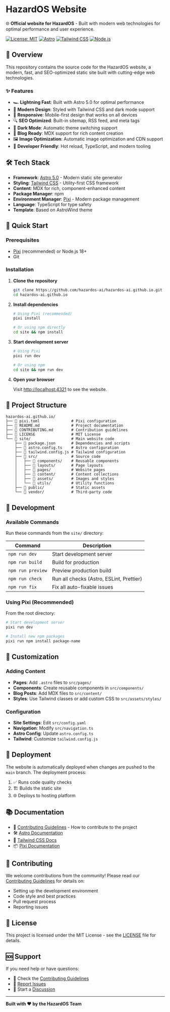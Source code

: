 # HazardOS Website

🌐 **Official website for HazardOS** - Built with modern web technologies for optimal performance and user experience.

[![License: MIT](https://img.shields.io/badge/License-MIT-yellow.svg)](https://opensource.org/licenses/MIT)
[![Astro](https://img.shields.io/badge/Astro-5.0-orange.svg)](https://astro.build/)
[![Tailwind CSS](https://img.shields.io/badge/Tailwind_CSS-3.4-blue.svg)](https://tailwindcss.com/)
[![Node.js](https://img.shields.io/badge/Node.js-18%2B-green.svg)](https://nodejs.org/)

## 🚀 Overview

This repository contains the source code for the HazardOS website, a modern, fast, and SEO-optimized static site built with cutting-edge web technologies.

### ✨ Features

- 🏎️ **Lightning Fast**: Built with Astro 5.0 for optimal performance
- 🎨 **Modern Design**: Styled with Tailwind CSS and dark mode support
- 📱 **Responsive**: Mobile-first design that works on all devices
- 🔍 **SEO Optimized**: Built-in sitemap, RSS feed, and meta tags
- 🌙 **Dark Mode**: Automatic theme switching support
- 📝 **Blog Ready**: MDX support for rich content creation
- 🖼️ **Image Optimization**: Automatic image optimization and CDN support
- 🔧 **Developer Friendly**: Hot reload, TypeScript, and modern tooling

## 🛠️ Tech Stack

- **Framework**: [Astro 5.0](https://astro.build/) - Modern static site generator
- **Styling**: [Tailwind CSS](https://tailwindcss.com/) - Utility-first CSS framework
- **Content**: MDX for rich, component-enhanced content
- **Package Manager**: npm
- **Environment Manager**: [Pixi](https://pixi.sh/) - Modern package management
- **Language**: TypeScript for type safety
- **Template**: Based on AstroWind theme

## 🚀 Quick Start

### Prerequisites

- [Pixi](https://pixi.sh/) (recommended) or Node.js 18+
- Git

### Installation

1. **Clone the repository**
   ```bash
   git clone https://github.com/hazardos-ai/hazardos-ai.github.io.git
   cd hazardos-ai.github.io
   ```

2. **Install dependencies**
   ```bash
   # Using Pixi (recommended)
   pixi install
   
   # Or using npm directly
   cd site && npm install
   ```

3. **Start development server**
   ```bash
   # Using Pixi
   pixi run dev
   
   # Or using npm
   cd site && npm run dev
   ```

4. **Open your browser**
   
   Visit [http://localhost:4321](http://localhost:4321) to see the website.

## 📁 Project Structure

```
hazardos-ai.github.io/
├── 📄 pixi.toml              # Pixi configuration
├── 📄 README.md              # Project documentation
├── 📄 CONTRIBUTING.md        # Contribution guidelines
├── 📄 LICENSE                # MIT License
└── 📁 site/                  # Main website code
    ├── 📄 package.json       # Dependencies and scripts
    ├── 📄 astro.config.ts    # Astro configuration
    ├── 📄 tailwind.config.js # Tailwind configuration
    ├── 📁 src/               # Source code
    │   ├── 📁 components/    # Reusable components
    │   ├── 📁 layouts/       # Page layouts
    │   ├── 📁 pages/         # Website pages
    │   ├── 📁 content/       # Content collections
    │   ├── 📁 assets/        # Images and styles
    │   └── 📁 utils/         # Utility functions
    ├── 📁 public/            # Static assets
    └── 📁 vendor/            # Third-party code
```

## 🔧 Development

### Available Commands

Run these commands from the `site/` directory:

| Command | Description |
|---------|-------------|
| `npm run dev` | Start development server |
| `npm run build` | Build for production |
| `npm run preview` | Preview production build |
| `npm run check` | Run all checks (Astro, ESLint, Prettier) |
| `npm run fix` | Fix all auto-fixable issues |

### Using Pixi (Recommended)

From the root directory:

```bash
# Start development server
pixi run dev

# Install new npm packages
pixi run npm install package-name
```

## 🎨 Customization

### Adding Content
- **Pages**: Add `.astro` files to `src/pages/`
- **Components**: Create reusable components in `src/components/`
- **Blog Posts**: Add MDX files to `src/content/`
- **Styles**: Use Tailwind classes or add custom CSS to `src/assets/styles/`

### Configuration
- **Site Settings**: Edit `src/config.yaml`
- **Navigation**: Modify `src/navigation.ts`
- **Astro Config**: Update `astro.config.ts`
- **Tailwind**: Customize `tailwind.config.js`

## 🚀 Deployment

The website is automatically deployed when changes are pushed to the `main` branch. The deployment process:

1. ✅ Runs code quality checks
2. 🏗️ Builds the static site
3. 🌐 Deploys to hosting platform

## 📚 Documentation

- 📖 [Contributing Guidelines](CONTRIBUTING.md) - How to contribute to the project
- 🛠️ [Astro Documentation](https://docs.astro.build/)
- 🎨 [Tailwind CSS Docs](https://tailwindcss.com/docs)
- 📦 [Pixi Documentation](https://pixi.sh/latest/)

## 🤝 Contributing

We welcome contributions from the community! Please read our [Contributing Guidelines](CONTRIBUTING.md) for details on:

- Setting up the development environment
- Code style and best practices
- Pull request process
- Reporting issues

## 📄 License

This project is licensed under the MIT License - see the [LICENSE](LICENSE) file for details.

## 🆘 Support

If you need help or have questions:

- 📖 Check the [Contributing Guidelines](CONTRIBUTING.md)
- 🐛 [Report Issues](https://github.com/hazardos-ai/hazardos-ai.github.io/issues)
- 💬 Start a [Discussion](https://github.com/hazardos-ai/hazardos-ai.github.io/discussions)

---

**Built with ❤️ by the HazardOS Team**


